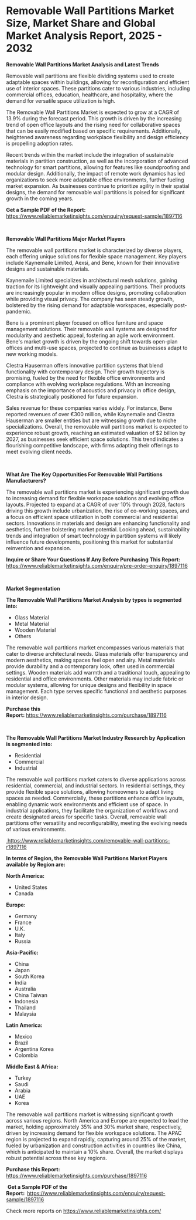 <p><h1>Removable Wall Partitions Market Size, Market Share and Global Market Analysis Report, 2025 - 2032</h1></p><p><strong>Removable Wall Partitions Market Analysis and Latest Trends</strong></p>
<p><p>Removable wall partitions are flexible dividing systems used to create adaptable spaces within buildings, allowing for reconfiguration and efficient use of interior spaces. These partitions cater to various industries, including commercial offices, education, healthcare, and hospitality, where the demand for versatile space utilization is high. </p><p>The Removable Wall Partitions Market is expected to grow at a CAGR of 13.9% during the forecast period. This growth is driven by the increasing trend of open office layouts and the rising need for collaborative spaces that can be easily modified based on specific requirements. Additionally, heightened awareness regarding workplace flexibility and design efficiency is propelling adoption rates.</p><p>Recent trends within the market include the integration of sustainable materials in partition construction, as well as the incorporation of advanced technology for smart partitions, allowing for features like soundproofing and modular design. Additionally, the impact of remote work dynamics has led organizations to seek more adaptable office environments, further fueling market expansion. As businesses continue to prioritize agility in their spatial designs, the demand for removable wall partitions is poised for significant growth in the coming years.</p></p>
<p><strong>Get a Sample PDF of the Report:&nbsp;</strong> <a href="https://www.reliablemarketinsights.com/enquiry/request-sample/1897116?utm_campaign=2116&utm_medium=2&utm_source=Github&utm_content=ia&utm_term=22022025&utm_id=removable-wall-partitions">https://www.reliablemarketinsights.com/enquiry/request-sample/1897116</a></p>
<p>&nbsp;</p>
<p><strong>Removable Wall Partitions Major Market Players</strong></p>
<p><p>The removable wall partitions market is characterized by diverse players, each offering unique solutions for flexible space management. Key players include Kaynemaile Limited, Aexsi, and Bene, known for their innovative designs and sustainable materials.</p><p>Kaynemaile Limited specializes in architectural mesh solutions, gaining traction for its lightweight and visually appealing partitions. Their products are increasingly popular in modern office designs, promoting collaboration while providing visual privacy. The company has seen steady growth, bolstered by the rising demand for adaptable workspaces, especially post-pandemic.</p><p>Bene is a prominent player focused on office furniture and space management solutions. Their removable wall systems are designed for modularity and aesthetic appeal, fostering an agile work environment. Bene's market growth is driven by the ongoing shift towards open-plan offices and multi-use spaces, projected to continue as businesses adapt to new working models.</p><p>Clestra Hauserman offers innovative partition systems that blend functionality with contemporary design. Their growth trajectory is promising, fueled by the need for flexible office environments and compliance with evolving workplace regulations. With an increasing emphasis on the importance of acoustics and privacy in office design, Clestra is strategically positioned for future expansion.</p><p>Sales revenue for these companies varies widely. For instance, Bene reported revenues of over €300 million, while Kaynemaile and Clestra Hauserman are smaller entities but are witnessing growth due to niche specializations. Overall, the removable wall partitions market is expected to experience robust growth, reaching an estimated valuation of $2 billion by 2027, as businesses seek efficient space solutions. This trend indicates a flourishing competitive landscape, with firms adapting their offerings to meet evolving client needs.</p></p>
<p>&nbsp;</p>
<p><strong>What Are The Key Opportunities For Removable Wall Partitions Manufacturers?</strong></p>
<p><p>The removable wall partitions market is experiencing significant growth due to increasing demand for flexible workspace solutions and evolving office layouts. Projected to expand at a CAGR of over 10% through 2028, factors driving this growth include urbanization, the rise of co-working spaces, and a focus on efficient space utilization in both commercial and residential sectors. Innovations in materials and design are enhancing functionality and aesthetics, further bolstering market potential. Looking ahead, sustainability trends and integration of smart technology in partition systems will likely influence future developments, positioning this market for substantial reinvention and expansion.</p></p>
<p><strong>Inquire or Share Your Questions If Any Before Purchasing This Report:</strong> <a href="https://www.reliablemarketinsights.com/enquiry/pre-order-enquiry/1897116?utm_campaign=2116&utm_medium=2&utm_source=Github&utm_content=ia&utm_term=22022025&utm_id=removable-wall-partitions">https://www.reliablemarketinsights.com/enquiry/pre-order-enquiry/1897116</a></p>
<p>&nbsp;</p>
<p><strong>Market Segmentation</strong></p>
<p><strong>The Removable Wall Partitions Market Analysis by types is segmented into:</strong></p>
<p><ul><li>Glass Material</li><li>Metal Material</li><li>Wooden Material</li><li>Others</li></ul></p>
<p><p>The removable wall partitions market encompasses various materials that cater to diverse architectural needs. Glass materials offer transparency and modern aesthetics, making spaces feel open and airy. Metal materials provide durability and a contemporary look, often used in commercial settings. Wooden materials add warmth and a traditional touch, appealing to residential and office environments. Other materials may include fabric or modular systems, allowing for unique designs and flexibility in space management. Each type serves specific functional and aesthetic purposes in interior design.</p></p>
<p><strong>Purchase this Report:&nbsp;</strong><a href="https://www.reliablemarketinsights.com/purchase/1897116?utm_campaign=2116&utm_medium=2&utm_source=Github&utm_content=ia&utm_term=22022025&utm_id=removable-wall-partitions">https://www.reliablemarketinsights.com/purchase/1897116</a></p>
<p>&nbsp;</p>
<p><strong>The Removable Wall Partitions Market Industry Research by Application is segmented into:</strong></p>
<p><ul><li>Residential</li><li>Commercial</li><li>Industrial</li></ul></p>
<p><p>The removable wall partitions market caters to diverse applications across residential, commercial, and industrial sectors. In residential settings, they provide flexible space solutions, allowing homeowners to adapt living spaces as needed. Commercially, these partitions enhance office layouts, enabling dynamic work environments and efficient use of space. In industrial applications, they facilitate the organization of workflows and create designated areas for specific tasks. Overall, removable wall partitions offer versatility and reconfigurability, meeting the evolving needs of various environments.</p></p>
<p><a href="https://www.reliablemarketinsights.com/removable-wall-partitions-r1897116?utm_campaign=2116&utm_medium=2&utm_source=Github&utm_content=ia&utm_term=22022025&utm_id=removable-wall-partitions">&nbsp;https://www.reliablemarketinsights.com/removable-wall-partitions-r1897116</a></p>
<p><strong>In terms of Region, the Removable Wall Partitions Market Players available by Region are:</strong></p>
<p>
    <p> <strong> North America: </strong>
        <ul>
            <li>United States</li>
            <li>Canada</li>
        </ul>
        </p> 
    <p> <strong> Europe: </strong>
        <ul>
            <li>Germany</li>
            <li>France</li>
            <li>U.K.</li>
            <li>Italy</li>
            <li>Russia</li>
        </ul>
        </p> 
    <p> <strong> Asia-Pacific: </strong>
        <ul>
            <li>China</li>
            <li>Japan</li>
            <li>South Korea</li>
            <li>India</li>
            <li>Australia</li>
            <li>China Taiwan</li>
            <li>Indonesia</li>
            <li>Thailand</li>
            <li>Malaysia</li>
        </ul>
        </p> 
    <p> <strong> Latin America: </strong>
        <ul>
            <li>Mexico</li>
            <li>Brazil</li>
            <li>Argentina Korea</li>
            <li>Colombia</li>
        </ul>
        </p> 
    <p> <strong> Middle East & Africa: </strong>
        <ul>
            <li>Turkey</li>
            <li>Saudi</li>
            <li>Arabia</li>
            <li>UAE</li>
            <li>Korea</li>
        </ul>
    </p>
    </p>
<p><p>The removable wall partitions market is witnessing significant growth across various regions. North America and Europe are expected to lead the market, holding approximately 35% and 30% market share, respectively, driven by increasing demand for flexible workspace solutions. The APAC region is projected to expand rapidly, capturing around 25% of the market, fueled by urbanization and construction activities in countries like China, which is anticipated to maintain a 10% share. Overall, the market displays robust potential across these key regions.</p></p>
<p><strong>Purchase this Report: </strong><a href="https://www.reliablemarketinsights.com/purchase/1897116?utm_campaign=2116&utm_medium=2&utm_source=Github&utm_content=ia&utm_term=22022025&utm_id=removable-wall-partitions">https://www.reliablemarketinsights.com/purchase/1897116</a></p>
<p>&nbsp;<strong>Get a Sample PDF of the Report:&nbsp;&nbsp;</strong><a href="https://www.reliablemarketinsights.com/enquiry/request-sample/1897116?utm_campaign=2116&utm_medium=2&utm_source=Github&utm_content=ia&utm_term=22022025&utm_id=removable-wall-partitions">https://www.reliablemarketinsights.com/enquiry/request-sample/1897116</a></p>
<p><strong></strong></p>
<p>Check more reports on <a href="https://www.reliablemarketinsights.com/?utm_campaign=2116&utm_medium=2&utm_source=Github&utm_content=ia&utm_term=22022025&utm_id=removable-wall-partitions">https://www.reliablemarketinsights.com/</a></p>
